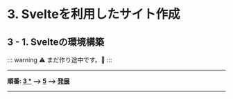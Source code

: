 # 3. Svelteを利用したサイト作成

## 3 - 1. Svelteの環境構築

::: warning
  :warning:	まだ作り途中です。:construction:
:::


---

**順番: [3 *](#)  --> [5](../5_githubpages/) --> [発展](../6_ex/)**

---
